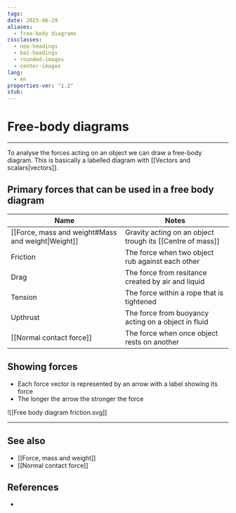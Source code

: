 ```yaml
---
tags: 
date: 2025-06-29
aliases:
  - free-body diagrams
cssclasses:
  - neo-headings
  - bai-headings
  - rounded-images
  - center-images
lang:
  - en
properties-ver: "1.2"
stub:
---
```

# Free-body diagrams

***

To analyse the forces acting on an object we can draw a free-body diagram. This is basically a labelled diagram with [[Vectors and scalars|vectors]].

## Primary forces that can be used in a free body diagram

| Name                                               | Notes                                                     |
| -------------------------------------------------- | --------------------------------------------------------- |
| [[Force, mass and weight#Mass and weight\|Weight]] | Gravity acting on an object trough its [[Centre of mass]] |
| Friction                                           | The force when two object rub against each other          |
| Drag                                               | The force from resitance created by air and liquid        |
| Tension                                            | The force within a rope that is tightened                 |
| Upthrust                                           | The force from buoyancy acting on a object in fluid       |
| [[Normal contact force]]                           | The force when once object rests on another               |
## Showing forces
- Each force vector is represented by an arrow with a label showing its force
- The longer the arrow the stronger the force

![[Free body diagram friction.svg]]

***
## See also
- [[Force, mass and weight]]
- [[Normal contact force]]
## References
- 